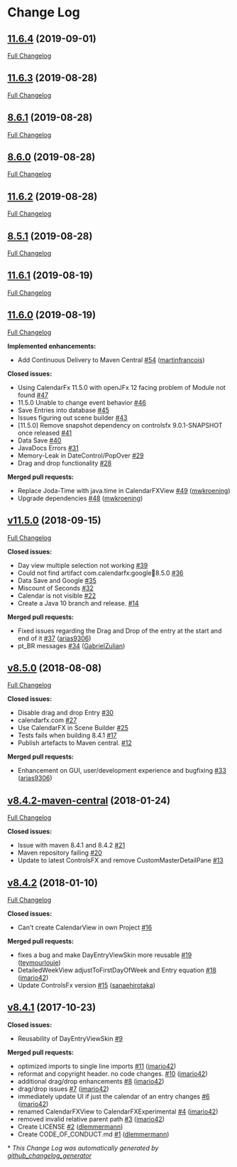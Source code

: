 # Change Log

## [11.6.4](https://github.com/dlsc-software-consulting-gmbh/CalendarFX/tree/11.6.4) (2019-09-01)
[Full Changelog](https://github.com/dlsc-software-consulting-gmbh/CalendarFX/compare/11.6.3...11.6.4)

## [11.6.3](https://github.com/dlsc-software-consulting-gmbh/CalendarFX/tree/11.6.3) (2019-08-28)
[Full Changelog](https://github.com/dlsc-software-consulting-gmbh/CalendarFX/compare/8.6.1...11.6.3)

## [8.6.1](https://github.com/dlsc-software-consulting-gmbh/CalendarFX/tree/8.6.1) (2019-08-28)
[Full Changelog](https://github.com/dlsc-software-consulting-gmbh/CalendarFX/compare/8.6.0...8.6.1)

## [8.6.0](https://github.com/dlsc-software-consulting-gmbh/CalendarFX/tree/8.6.0) (2019-08-28)
[Full Changelog](https://github.com/dlsc-software-consulting-gmbh/CalendarFX/compare/11.6.2...8.6.0)

## [11.6.2](https://github.com/dlsc-software-consulting-gmbh/CalendarFX/tree/11.6.2) (2019-08-28)
[Full Changelog](https://github.com/dlsc-software-consulting-gmbh/CalendarFX/compare/8.5.1...11.6.2)

## [8.5.1](https://github.com/dlsc-software-consulting-gmbh/CalendarFX/tree/8.5.1) (2019-08-28)
[Full Changelog](https://github.com/dlsc-software-consulting-gmbh/CalendarFX/compare/11.6.1...8.5.1)

## [11.6.1](https://github.com/dlsc-software-consulting-gmbh/CalendarFX/tree/11.6.1) (2019-08-19)
[Full Changelog](https://github.com/dlsc-software-consulting-gmbh/CalendarFX/compare/11.6.0...11.6.1)

## [11.6.0](https://github.com/dlsc-software-consulting-gmbh/CalendarFX/tree/11.6.0) (2019-08-19)
[Full Changelog](https://github.com/dlsc-software-consulting-gmbh/CalendarFX/compare/v11.5.0...11.6.0)

**Implemented enhancements:**

- Add Continuous Delivery to Maven Central [\#54](https://github.com/dlsc-software-consulting-gmbh/CalendarFX/pull/54) ([martinfrancois](https://github.com/martinfrancois))

**Closed issues:**

- Using CalendarFx 11.5.0 with openJFx 12 facing problem of Module not found [\#47](https://github.com/dlsc-software-consulting-gmbh/CalendarFX/issues/47)
- 11.5.0 Unable to change event behavior  [\#46](https://github.com/dlsc-software-consulting-gmbh/CalendarFX/issues/46)
- Save Entries into database [\#45](https://github.com/dlsc-software-consulting-gmbh/CalendarFX/issues/45)
- Issues figuring out scene builder [\#43](https://github.com/dlsc-software-consulting-gmbh/CalendarFX/issues/43)
- \[11.5.0\] Remove snapshot dependency on controlsfx 9.0.1-SNAPSHOT once released [\#41](https://github.com/dlsc-software-consulting-gmbh/CalendarFX/issues/41)
- Data Save [\#40](https://github.com/dlsc-software-consulting-gmbh/CalendarFX/issues/40)
- JavaDocs Errors [\#31](https://github.com/dlsc-software-consulting-gmbh/CalendarFX/issues/31)
- Memory-Leak in DateControl/PopOver [\#29](https://github.com/dlsc-software-consulting-gmbh/CalendarFX/issues/29)
- Drag and drop functionality [\#28](https://github.com/dlsc-software-consulting-gmbh/CalendarFX/issues/28)

**Merged pull requests:**

- Replace Joda-Time with java.time in CalendarFXView [\#49](https://github.com/dlsc-software-consulting-gmbh/CalendarFX/pull/49) ([mwkroening](https://github.com/mwkroening))
- Upgrade dependencies [\#48](https://github.com/dlsc-software-consulting-gmbh/CalendarFX/pull/48) ([mwkroening](https://github.com/mwkroening))

## [v11.5.0](https://github.com/dlsc-software-consulting-gmbh/CalendarFX/tree/v11.5.0) (2018-09-15)
[Full Changelog](https://github.com/dlsc-software-consulting-gmbh/CalendarFX/compare/v8.5.0...v11.5.0)

**Closed issues:**

- Day view multiple selection not working [\#39](https://github.com/dlsc-software-consulting-gmbh/CalendarFX/issues/39)
-  Could not find artifact com.calendarfx:google:jar:8.5.0  [\#36](https://github.com/dlsc-software-consulting-gmbh/CalendarFX/issues/36)
- Data Save and Google [\#35](https://github.com/dlsc-software-consulting-gmbh/CalendarFX/issues/35)
- Miscount of Seconds [\#32](https://github.com/dlsc-software-consulting-gmbh/CalendarFX/issues/32)
- Calendar is not visible [\#22](https://github.com/dlsc-software-consulting-gmbh/CalendarFX/issues/22)
- Create a Java 10 branch and release. [\#14](https://github.com/dlsc-software-consulting-gmbh/CalendarFX/issues/14)

**Merged pull requests:**

- Fixed issues regarding the Drag and Drop of the entry at the start and end of it [\#37](https://github.com/dlsc-software-consulting-gmbh/CalendarFX/pull/37) ([arias9306](https://github.com/arias9306))
- pt\_BR messages [\#34](https://github.com/dlsc-software-consulting-gmbh/CalendarFX/pull/34) ([GabrielZulian](https://github.com/GabrielZulian))

## [v8.5.0](https://github.com/dlsc-software-consulting-gmbh/CalendarFX/tree/v8.5.0) (2018-08-08)
[Full Changelog](https://github.com/dlsc-software-consulting-gmbh/CalendarFX/compare/v8.4.2-maven-central...v8.5.0)

**Closed issues:**

- Disable drag and drop Entry [\#30](https://github.com/dlsc-software-consulting-gmbh/CalendarFX/issues/30)
- calendarfx.com [\#27](https://github.com/dlsc-software-consulting-gmbh/CalendarFX/issues/27)
- Use CalendarFX in Scene Builder [\#25](https://github.com/dlsc-software-consulting-gmbh/CalendarFX/issues/25)
- Tests fails when building 8.4.1 [\#17](https://github.com/dlsc-software-consulting-gmbh/CalendarFX/issues/17)
- Publish artefacts to Maven central. [\#12](https://github.com/dlsc-software-consulting-gmbh/CalendarFX/issues/12)

**Merged pull requests:**

- Enhancement on GUI, user/development experience and bugfixing [\#33](https://github.com/dlsc-software-consulting-gmbh/CalendarFX/pull/33) ([arias9306](https://github.com/arias9306))

## [v8.4.2-maven-central](https://github.com/dlsc-software-consulting-gmbh/CalendarFX/tree/v8.4.2-maven-central) (2018-01-24)
[Full Changelog](https://github.com/dlsc-software-consulting-gmbh/CalendarFX/compare/v8.4.2...v8.4.2-maven-central)

**Closed issues:**

- Issue with maven 8.4.1 and 8.4.2 [\#21](https://github.com/dlsc-software-consulting-gmbh/CalendarFX/issues/21)
- Maven repository failing [\#20](https://github.com/dlsc-software-consulting-gmbh/CalendarFX/issues/20)
- Update to latest ControlsFX and remove CustomMasterDetailPane [\#13](https://github.com/dlsc-software-consulting-gmbh/CalendarFX/issues/13)

## [v8.4.2](https://github.com/dlsc-software-consulting-gmbh/CalendarFX/tree/v8.4.2) (2018-01-10)
[Full Changelog](https://github.com/dlsc-software-consulting-gmbh/CalendarFX/compare/v8.4.1...v8.4.2)

**Closed issues:**

- Can't create CalendarView in own Project [\#16](https://github.com/dlsc-software-consulting-gmbh/CalendarFX/issues/16)

**Merged pull requests:**

- fixes a bug and make DayEntryViewSkin more reusable [\#19](https://github.com/dlsc-software-consulting-gmbh/CalendarFX/pull/19) ([teymourlouie](https://github.com/teymourlouie))
- DetailedWeekView adjustToFirstDayOfWeek and Entry equation [\#18](https://github.com/dlsc-software-consulting-gmbh/CalendarFX/pull/18) ([imario42](https://github.com/imario42))
- Update ControlsFx version [\#15](https://github.com/dlsc-software-consulting-gmbh/CalendarFX/pull/15) ([sanaehirotaka](https://github.com/sanaehirotaka))

## [v8.4.1](https://github.com/dlsc-software-consulting-gmbh/CalendarFX/tree/v8.4.1) (2017-10-23)
**Closed issues:**

- Reusability of DayEntryViewSkin [\#9](https://github.com/dlsc-software-consulting-gmbh/CalendarFX/issues/9)

**Merged pull requests:**

- optimized imports to single line imports [\#11](https://github.com/dlsc-software-consulting-gmbh/CalendarFX/pull/11) ([imario42](https://github.com/imario42))
- reformat and copyright header. no code changes. [\#10](https://github.com/dlsc-software-consulting-gmbh/CalendarFX/pull/10) ([imario42](https://github.com/imario42))
- additional drag/drop enhancements [\#8](https://github.com/dlsc-software-consulting-gmbh/CalendarFX/pull/8) ([imario42](https://github.com/imario42))
- drag/drop issues [\#7](https://github.com/dlsc-software-consulting-gmbh/CalendarFX/pull/7) ([imario42](https://github.com/imario42))
- immediately update UI if just the calendar of an entry changes [\#6](https://github.com/dlsc-software-consulting-gmbh/CalendarFX/pull/6) ([imario42](https://github.com/imario42))
- renamed CalendarFXView to CalendarFXExperimental [\#4](https://github.com/dlsc-software-consulting-gmbh/CalendarFX/pull/4) ([imario42](https://github.com/imario42))
- removed invalid relative parent path [\#3](https://github.com/dlsc-software-consulting-gmbh/CalendarFX/pull/3) ([imario42](https://github.com/imario42))
- Create LICENSE [\#2](https://github.com/dlsc-software-consulting-gmbh/CalendarFX/pull/2) ([dlemmermann](https://github.com/dlemmermann))
- Create CODE\_OF\_CONDUCT.md [\#1](https://github.com/dlsc-software-consulting-gmbh/CalendarFX/pull/1) ([dlemmermann](https://github.com/dlemmermann))



\* *This Change Log was automatically generated by [github_changelog_generator](https://github.com/skywinder/Github-Changelog-Generator)*